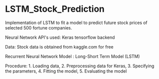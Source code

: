 # LSTM_Stock_Prediction
Implementation of LSTM to fit a model to predict future stock prices of selected 500 fortune companies. 

Neural Network API's used: Keras tensorflow backend

Data: Stock data is obtained from kaggle.com for free

Recurrent Neural Network Model : Long-Short Term Model (LSTM)

Procedure: 1. Loading data, 2. Preprocessing data for Keras, 3. Specifying the parameters, 4. Fitting the model, 5. Evaluating the model


